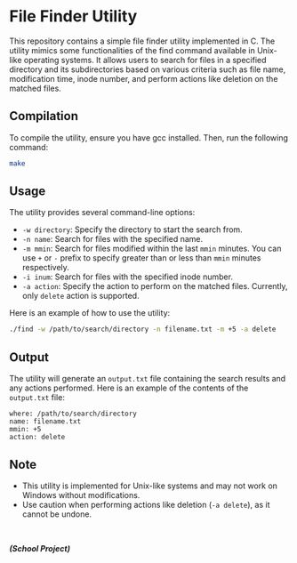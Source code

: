 # File Finder Utility
This repository contains a simple file finder utility implemented in C. The utility mimics some functionalities of the find command available in Unix-like operating systems. It allows users to search for files in a specified directory and its subdirectories based on various criteria such as file name, modification time, inode number, and perform actions like deletion on the matched files.

## Compilation
To compile the utility, ensure you have gcc installed. Then, run the following command: 
```bash
make
```

## Usage
The utility provides several command-line options:
- `-w directory`: Specify the directory to start the search from.
- `-n name`: Search for files with the specified name.
- `-m mmin`: Search for files modified within the last `mmin` minutes. You can use `+` or `-` prefix to specify greater than or less than `mmin` minutes respectively.
- `-i inum`: Search for files with the specified inode number.
- `-a action`: Specify the action to perform on the matched files. Currently, only `delete` action is supported.

Here is an example of how to use the utility:

```bash
./find -w /path/to/search/directory -n filename.txt -m +5 -a delete
```
## Output
The utility will generate an `output.txt` file containing the search results and any actions performed. Here is an example of the contents of the `output.txt` file:

```
where: /path/to/search/directory
name: filename.txt
mmin: +5
action: delete
```

## Note
- This utility is implemented for Unix-like systems and may not work on Windows without modifications.
- Use caution when performing actions like deletion (`-a delete`), as it cannot be undone.
<br>

***(School Project)***
